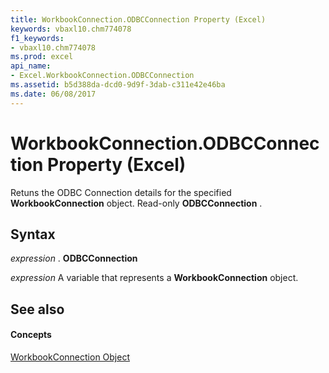 ```yaml
---
title: WorkbookConnection.ODBCConnection Property (Excel)
keywords: vbaxl10.chm774078
f1_keywords:
- vbaxl10.chm774078
ms.prod: excel
api_name:
- Excel.WorkbookConnection.ODBCConnection
ms.assetid: b5d388da-dcd0-9d9f-3dab-c311e42e46ba
ms.date: 06/08/2017
---
```



# WorkbookConnection.ODBCConnection Property (Excel)

Retuns the ODBC Connection details for the specified  **WorkbookConnection** object. Read-only **ODBCConnection** .


## Syntax

 _expression_ . **ODBCConnection**

 _expression_ A variable that represents a **WorkbookConnection** object.


## See also


#### Concepts


[WorkbookConnection Object](workbookconnection-object-excel.md)

